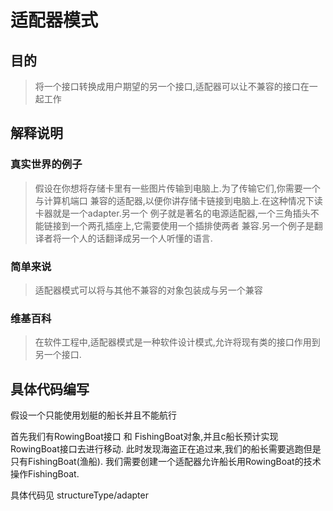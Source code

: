 # 适配器模式

## 目的
> 将一个接口转换成用户期望的另一个接口,适配器可以让不兼容的接口在一起工作

## 解释说明

### 真实世界的例子

> 假设在你想将存储卡里有一些图片传输到电脑上.为了传输它们,你需要一个与计算机端口
兼容的适配器,以便你讲存储卡链接到电脑上.在这种情况下读卡器就是一个adapter.另一个
例子就是著名的电源适配器,一个三角插头不能链接到一个两孔插座上,它需要使用一个插排使两者
兼容.另一个例子是翻译者将一个人的话翻译成另一个人听懂的语言.

### 简单来说

> 适配器模式可以将与其他不兼容的对象包装成与另一个兼容

### 维基百科

> 在软件工程中,适配器模式是一种软件设计模式,允许将现有类的接口作用到另一个接口.

## 具体代码编写

假设一个只能使用划艇的船长并且不能航行

首先我们有RowingBoat接口 和 FishingBoat对象,并且c船长预计实现RowingBoat接口去进行移动.
此时发现海盗正在追过来,我们的船长需要逃跑但是只有FishingBoat(渔船).
我们需要创建一个适配器允许船长用RowingBoat的技术操作FishingBoat.


具体代码见 structureType/adapter
